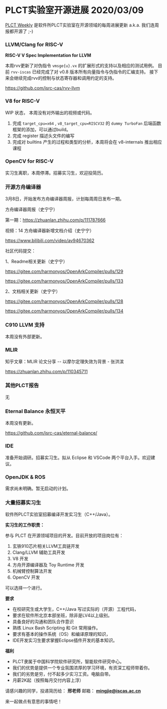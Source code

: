 # PLCT实验室开源进展 2020/03/09

[PLCT Weekly](https://github.com/isrc-cas/PLCT-Weekly) 是软件所PLCT实验室在开源领域的每周进展更新
a.k.a. 我们连周报都开源了 ;-)

### LLVM/Clang for RISC-V

**RISC-V V Spec Implementation for LLVM**

本周rvv更新了对伪指令 `vmsge{u}.vx` 的扩展形式的支持以及相应的测试用例。
目前 `rvv-iscas` 已经完成了对 v0.8 版本所有向量指令与伪指令的汇编支持。
接下来会继续完成rvv的控制与状态寄存器和调用约定的支持。

https://github.com/isrc-cas/rvv-llvm

### V8 for RISC-V

WIP 状态， 本周没有对外输出的视频或代码。

1. 完成 `target_cpu=x64` , `v8_target_cpu=RISCV32` 的 `dummy TurboFan` 后端函数框架的添加，可以通过build。
2. 完成 register 描述头文件的编写
3. 完成对 builtins 产生的过程和类型的分析，本周将会在 v8-internals 推出相应课程

### OpenCV for RISC-V

实习生离职，本周停滞。招募实习生，欢迎投简历。

### 开源方舟编译器

3月8日，开始发布方舟编译器周报，计划每周周日发布一期。

方舟编译器周报（史宁宁）

第一期：https://zhuanlan.zhihu.com/p/111787666

视频：14 方舟编译器新增文档介绍（史宁宁）

https://www.bilibili.com/video/av94670362

社区代码提交：

1、Readme相关更新（史宁宁）

https://gitee.com/harmonyos/OpenArkCompiler/pulls/129

https://gitee.com/harmonyos/OpenArkCompiler/pulls/133

2、文档相关更新（史宁宁）

https://gitee.com/harmonyos/OpenArkCompiler/pulls/128

https://gitee.com/harmonyos/OpenArkCompiler/pulls/134

### C910 LLVM 支持

本周没有外部更新。

### MLIR

知乎文章：MLIR 论文分享 -- 以摩尔定理失效为背景 - 张洪滨

https://zhuanlan.zhihu.com/p/110345711

### 其他PLCT报告

无

### Eternal Balance 永恒天平

本周没有更新。

https://github.com/isrc-cas/eternal-balance/

### IDE

准备开始调研。招募实习生。拟从 Eclipse 和 VSCode 两个平台入手。欢迎建议。

### OpenJDK & ROS

需求尚未明确。暂无启动的计划。

### 大量招募实习生

软件所PLCT实验室招募编译开发实习生（C++/Java）。

**实习生的工作职责：**

参与 PLCT 在开源领域项目的开发。目前开放的项目岗位有：
1. 玄铁910芯片相关LLVM工具链开发
2. Clang/LLVM 辅助工具开发
3. V8 开发
4. 方舟开源编译器及 Toy Runtime 开发
5. 机械臂控制算法开发
6. OpenCV 开发

可以选择一个进行。

**要求**
- 在校研究生或大学生，C++/Java 写过实际的（开源）工程代码，
- 要求在软件所北京本部坐班，除非是LV4以上级别。
- 具备良好的沟通和团队合作意识
- 熟练 Linux Bash Scripting 和 Git 常用操作。
- 要求有基本的操作系统（OS）和编译原理的知识，
- IDE开发实习生要求掌握Eclipse插件开发的基本知识。

**福利**
- PLCT隶属于中国科学院软件研究所，智能软件研究中心。
- 我们的优势是提供一个专业氛围浓厚的学习环境，有资深工程师带着你。
- 我们的劣势是穷，付不起多少实习工资。电脑自带。
- 月薪2K起（按照每月交付内容上浮）

请感兴趣的同学，投递简历给： **邢老师**
邮箱：
**mingjie@iscas.ac.cn**

来一起做点有意思的事情吧！
